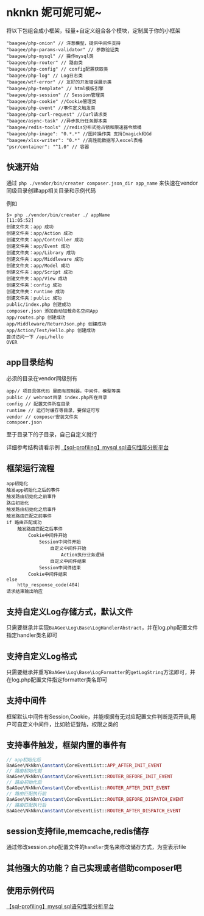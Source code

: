 # nknkn 妮可妮可妮~

将以下包组合成小框架，轻量+自定义组合各个模块，定制属于你的小框架

```
"baagee/php-onion" // 洋葱模型，提供中间件支持
"baagee/php-params-validator" // 参数验证类
"baagee/php-mysql" // 操作mysql类
"baagee/php-router" // 路由类
"baagee/php-config" // config配置获取类
"baagee/php-log" // Log日志类
"baagee/wtf-error" // 友好的开发错误展示类
"baagee/php-template" // html模板引擎
"baagee/php-session" // Session管理类
"baagee/php-cookie" //Cookie管理类
"baagee/php-event" //事件定义触发类
"baagee/php-curl-request" //Curl请求类
"baagee/async-task" //异步执行任务脚本类
"baagee/redis-tools" //redis分布式抢占锁和限速器令牌桶
"baagee/php-image": "0.*.*" //图片操作类 支持Imagick和Gd
"baagee/xlsx-writer": "0.*" //高性能数据写入excel表格
"psr/container": "^1.0" // 容器
```

## 快速开始
通过 `php ./vendor/bin/creater composer.json_dir app_name` 来快速在vendor同级目录创建app相关目录和示例代码

例如
```
$> php ./vendor/bin/creater ./ appName                                                                                                                                                                                                                [11:05:52]
创建文件夹：app 成功
创建文件夹：app/Action 成功
创建文件夹：app/Controller 成功
创建文件夹：app/Event 成功
创建文件夹：app/Library 成功
创建文件夹：app/Middleware 成功
创建文件夹：app/Model 成功
创建文件夹：app/Script 成功
创建文件夹：app/View 成功
创建文件夹：config 成功
创建文件夹：runtime 成功
创建文件夹：public 成功
public/index.php 创建成功
composer.json 添加自动加载命名空间App
app/routes.php 创建成功
app/Middleware/ReturnJson.php 创建成功
app/Action/Test/Hello.php 创建成功
尝试访问一下 /api/hello
OVER
```

## app目录结构
必须的目录在vendor同级别有
```
app// 项目具体代码 里面有控制器，中间件，模型等类
public // webroot目录 index.php所在目录
config // 配置文件所在目录
runtime // 运行时缓存等目录，要保证可写
vendor // composer安装文件夹
comspoer.json
```
至于目录下的子目录，自己自定义就行

详细参考结构请看示例
[【sql-profiling】mysql sql语句性能分析平台](https://github.com/baagee/sql-profiling "sql-profiling")

## 框架运行流程
```
app初始化
触发app初始化之后的事件
触发路由初始化之前事件
路由初始化
触发路由初始化之后事件
触发路由匹配之前事件
if 路由匹配成功
    触发路由匹配之后事件
        Cookie中间件开始
            Session中间件开始
                自定义中间件开始
                    Action执行业务逻辑
                自定义中间件结束
            Session中间件结束
        Cookie中间件结束
else
    http_response_code(404)
请求结束输出响应
```

## 支持自定义Log存储方式，默认文件
只需要继承并实现`BaAGee\Log\Base\LogHandlerAbstract`，并在log.php配置文件指定handler类名即可

## 支持自定义Log格式
只需要继承并重写`BaAGee\Log\Base\LogFormatter`的`getLogString`方法即可，并在log.php配置文件指定formatter类名即可

## 支持中间件
框架默认中间件有Session,Cookie，并能根据有无对应配置文件判断是否开启,用户可自定义中间件，比如验证登陆，权限之类的

## 支持事件触发，框架内置的事件有
```php
// app初始化后
BaAGee\NkNkn\Constant\CoreEventList::APP_AFTER_INIT_EVENT
// 路由初始化前
BaAGee\NkNkn\Constant\CoreEventList::ROUTER_BEFORE_INIT_EVENT
// 路由初始化后
BaAGee\NkNkn\Constant\CoreEventList::ROUTER_AFTER_INIT_EVENT
// 路由匹配执行前
BaAGee\NkNkn\Constant\CoreEventList::ROUTER_BEFORE_DISPATCH_EVENT
// 路由匹配执行后
BaAGee\NkNkn\Constant\CoreEventList::ROUTER_AFTER_DISPATCH_EVENT 
```

## session支持file,memcache,redis储存
通过修改session.php配置文件的`handler`类名来修改储存方式，为空表示file

## 其他强大的功能？自己实现或者借助composer吧

## 使用示例代码
[【sql-profiling】mysql sql语句性能分析平台](https://github.com/baagee/sql-profiling "sql-profiling")
